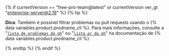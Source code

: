 {% if currentVersion == "free-pro-team@latest" or currentVersion ver_gt "enterprise-server@2.19" %}
{% tip %}

**Dica**: Também é possível filtrar problemas ou pull requests usando o {% data variables.product.prodname_cli %}. Para mais informações, consulte a "[`lista de problemas do gh`](https://cli.github.com/manual/gh_issue_list)" ou "[`lista pr do gh`](https://cli.github.com/manual/gh_pr_list)" na documentação de {% data variables.product.prodname_cli %}.

{% endtip %}
{% endif %}
